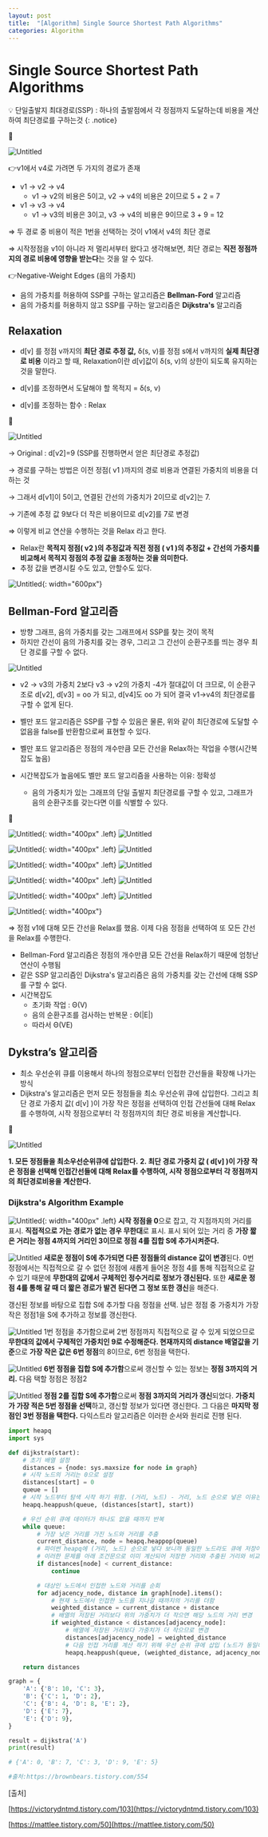 ```yaml
---
layout: post
title:  "[Algorithm] Single Source Shortest Path Algorithms"
categories: Algorithm
---
```


# Single Source Shortest Path Algorithms


💡 단일출발지 최대경로(SSP) : 하나의 출발점에서 각 정점까지 도달하는데 비용을 계산하여 최단경로를 구하는것
{: .notice}

🔻

![Untitled](/public/img/Algorithm/Single/Untitled.png)

👉v1에서 v4로 가려면 두 가지의 경로가 존재

- v1 -> v2 -> v4
    - v1 -> v2의 비용은 5이고, v2 -> v4의 비용은 2이므로 5 + 2 = 7
- v1 -> v3 -> v4
    - v1 -> v3의 비용은 3이고, v3 -> v4의 비용은 9이므로 3 + 9 = 12

⇒ 두 경로 중 비용이 적은 1번을 선택하는 것이 v1에서 v4의 최단 경로

⇒ 시작정점을 v1이 아니라 저 멀리서부터 왔다고 생각해보면, 최단 경로는 **직전 정점까지의 경로 비용에 영향을 받는다**는 것을 알 수 있다.

👉Negative-Weight Edges (음의 가중치)

- 음의 가중치를 허용하여 SSP를 구하는 알고리즘은 **Bellman-Ford** 알고리즘
- 음의 가중치를 허용하지 않고 SSP를 구하는 알고리즘은 **Dijkstra's** 알고리즘

## Relaxation

- d[v] 를 정점 v까지의 **최단 경로 추정 값,** δ(s, v)를 정점 s에서 v까지의 **실제 최단경로 비용**
이라고 할 때, Relaxation이란 d[v]값이 δ(s, v)의 상한이 되도록 유지하는 것을 말한다. 
    
- d[v]를 조정하면서 도달해야 할 목적지 = δ(s, v)
- d[v]를 조정하는 함수 : Relax

🔻

![Untitled](/public/img/Algorithm/Single/1.png)

→ Original : d[v2]=9 (SSP를 진행하면서 얻은 최단경로 추정값)

→ 경로를 구하는 방법은 이전 정점( v1 )까지의 경로 비용과 연결된 가중치의 비용을 더하는 것

→ 그래서 d[v1]이 5이고, 연결된 간선의 가중치가 2이므로 d[v2]는 7.

→ 기존에 추정 값 9보다 더 작은 비용이므로 d[v2]를 7로 변경

⇒ 이렇게 비교 연산을 수행하는 것을 Relax 라고 한다.

- Relax란 **목적지 정점( v2 )의 추정값과 직전 정점 ( v1 )의 추정값 + 간선의 가중치를 비교해서 목적지 정점의 추정 값을 조정하는 것을 의미한다.**
- 추정 값을 변경시킬 수도 있고, 안할수도 있다.

![Untitled](/public/img/Algorithm/Single/2.png){: width="600px"}

## **Bellman-Ford 알고리즘**

- 방향 그래프, 음의 가중치를 갖는 그래프에서 SSP를 찾는 것이 목적
- 하지만 간선이 음의 가중치를 갖는 경우, 그리고 그 간선이 순환구조를 띄는 경우 최단 경로를 구할 수 없다.
    
![Untitled](/public/img/Algorithm/Single/3.png)   
- v2 → v3의 가중치 2보다 v3 -> v2의 가중치 -4가 절대값이 더 크므로, 이 순환구조로 d[v2], d[v3] = oo 가 되고, d[v4]도  oo 가 되어 결국 v1→v4의 최단경로를 구할 수 없게 된다.
- 벨만 포드 알고리즘은 SSP를 구할 수 있음은 물론, 위와 같이 최단경로에 도달할 수 없음을 false를 반환함으로써 표현할 수 있다.
    
- 벨만 포드 알고리즘은 정점의 개수만큼 모든 간선을 Relax하는 작업을 수행(시간복잡도 높음)
- 시간복잡도가 높음에도 벨만 포드 알고리즘을 사용하는 이유: 정확성
    - 음의 가중치가 있는 그래프의 단일 출발지 최단경로를 구할 수 있고, 그래프가 음의 순환구조를 갖는다면 이를 식별할 수 있다.

🔻

![Untitled](/public/img/Algorithm/Single/4.png){: width="400px" .left}
![Untitled](/public/img/Algorithm/Single/5.png)

![Untitled](/public/img/Algorithm/Single/6.png){: width="400px" .left}
![Untitled](/public/img/Algorithm/Single/7.png)

![Untitled](/public/img/Algorithm/Single/8.png){: width="400px" .left}
![Untitled](/public/img/Algorithm/Single/9.png)

![Untitled](/public/img/Algorithm/Single/10.png){: width="400px" .left}
![Untitled](/public/img/Algorithm/Single/11.png)

![Untitled](/public/img/Algorithm/Single/12.png){: width="400px" .left}
![Untitled](/public/img/Algorithm/Single/13.png)

![Untitled](/public/img/Algorithm/Single/14.png){: width="400px"}


⇒ 정점 v1에 대해 모든 간선을 Relax를 했음. 이제 다음 정점을 선택하여 또 모든 간선을 Relax를 수행한다.

- Bellman-Ford 알고리즘은 정점의 개수만큼 모든 간선을 Relax하기 때문에 엄청난 연산이 수행됨
- 같은 SSP 알고리즘인 Dijkstra's 알고리즘은 음의 가중치를 갖는 간선에 대해 SSP를 구할 수 없다.
- 시간복잡도
    - 초기화 작업 : Θ(V)
    - 음의 순환구조를 검사하는 반복문 : Θ(|E|)
    - 따라서 Θ(VE)


## Dykstra’s 알고리즘

- 최소 우선순위 큐를 이용해서 하나의 정점으로부터 인접한 간선들을 확장해 나가는 방식
- Dijkstra's 알고리즘은 먼저 모든 정점들을 최소 우선순위 큐에 삽입한다. 그리고 최단 경로 가중치 값( d[v] )이 가장 작은 정점을 선택하여 인접 간선들에 대해 Relax를 수행하여, 시작 정점으로부터 각 정점까지의 최단 경로 비용을 계산합니다.

🔻

![Untitled](/public/img/Algorithm/Single/15.png)

**1. 모든 정점들을 최소우선순위큐에 삽입한다.**
**2. 최단 경로 가중치 값 ( d[v] )이 가장 작은 정점을 선택해 인접간선들에 대해 Relax를 수행하여, 시작 정점으로부터 각 정점까지의 최단경로비용을 계산한다.**



### Dijkstra's Algorithm Example

![Untitled](/public/img/Algorithm/Single/16.png){: width="400px" .left}
**시작 정점을 0**으로 잡고, 각 지점까지의 거리를 표시. **직접적으로 가는 경로가 없는 경우 무한대**로 표시. 표시 되어 있는 거리 중 **가장 짧은 거리는 정점 4까지의 거리인 3이므로 정점 4를 집합 S에 추가시켜준다.**


![Untitled](/public/img/Algorithm/Single/17.png)
**새로운 정점이 S에 추가되면 다른 정점들의 distance 값이 변경**된다. 0번 정점에서는 직접적으로 갈 수 없던 정점에 새롭게 들어온 정점 4를 통해 직접적으로 갈 수 있기 때문에 **무한대의 값에서 구체적인 정수거리로 정보가 갱신된다.** 또한 **새로운 정점 4를 통해 갈 때 더 짧은 경로가 발견 된다면 그 정보 또한 갱신**을 해준다.



갱신된 정보를 바탕으로 집합 S에 추가할 다음 정점을 선택. 남은 정점 중 가중치가 가장 작은 정점1을 S에 추가하고 정보를 갱신한다.

![Untitled](/public/img/Algorithm/Single/18.png)
1번 정점을 추가함으로써 2번 정점까지 직접적으로 갈 수 있게 되었으므로 **무한대의 값에서 구체적인 가중치인 9로 수정해준다. 현재까지의 distance 배열값을 기준**으로 **가장 작은 값은 6번 정점**의 8이므로, 6번 정점을 택한다.


![Untitled](/public/img/Algorithm/Single/19.png)
**6번 정점을 집합 S에 추가함**으로써 갱신할 수 있는 정보는 **정점 3까지의 거리.** 다음 택할 정점은 정점2


![Untitled](/public/img/Algorithm/Single/20.png)
**정점 2를 집합 S에 추가함**으로써 **정점 3까지의 거리가 갱신**되었다. **가중치가 가장 적은 5번 정점을 선택**하고, 갱신할 정보가 있다면 갱신한다. 그 다음은 **마지막 정점인 3번 정점을 택한다.** 다익스트라 알고리즘은 이러한 순서와 원리로 진행 된다.




```python
import heapq
import sys

def dijkstra(start):
    # 초기 배열 설정
    distances = {node: sys.maxsize for node in graph}
    # 시작 노드의 거리는 0으로 설정
    distances[start] = 0
    queue = []
    # 시작 노드부터 탐색 시작 하기 위함. (거리, 노드) - 거리, 노드 순으로 넣은 이유는 heapq 모듈에 첫 번째 데이터를 기준으로 정렬을 진행하기 때문 (노드, 거리) 순으로 넣으면 최소 힙이 예상한대로 정렬되지 않음
    heapq.heappush(queue, (distances[start], start))

    # 우선 순위 큐에 데이터가 하나도 없을 때까지 반복
    while queue:
        # 가장 낮은 거리를 가진 노드와 거리를 추출
        current_distance, node = heapq.heappop(queue)
        # 파이썬 heapq에 (거리, 노드) 순으로 넣다 보니까 동일한 노드라도 큐에 저장이 된다 예시: queue[(7, 'B'), (10, 'B')]
        # 이러한 문제를 아래 조건문으로 이미 계산되어 저장한 거리와 추출된 거리와 비교하여 저장된 거리가 더 작다면 비교하지 않고 큐의 다음 데이터로 넘어간다.
        if distances[node] < current_distance:
            continue

        # 대상인 노드에서 인접한 노드와 거리를 순회
        for adjacency_node, distance in graph[node].items():
            # 현재 노드에서 인접한 노드를 지나갈 때까지의 거리를 더함
            weighted_distance = current_distance + distance
            # 배열의 저장된 거리보다 위의 가중치가 더 작으면 해당 노드의 거리 변경
            if weighted_distance < distances[adjacency_node]:
                # 배열에 저장된 거리보다 가중치가 더 작으므로 변경
                distances[adjacency_node] = weighted_distance
                # 다음 인접 거리를 계산 하기 위해 우선 순위 큐에 삽입 (노드가 동일해도 일단 다 저장함)
                heapq.heappush(queue, (weighted_distance, adjacency_node))

    return distances

graph = {
    'A': {'B': 10, 'C': 3},
    'B': {'C': 1, 'D': 2},
    'C': {'B': 4, 'D': 8, 'E': 2},
    'D': {'E': 7},
    'E': {'D': 9},
}

result = dijkstra('A')
print(result)

# {'A': 0, 'B': 7, 'C': 3, 'D': 9, 'E': 5}

#출처:https://brownbears.tistory.com/554
```

[출처] 

[https://victorydntmd.tistory.com/103](https://victorydntmd.tistory.com/103)

[https://mattlee.tistory.com/50](https://mattlee.tistory.com/50)